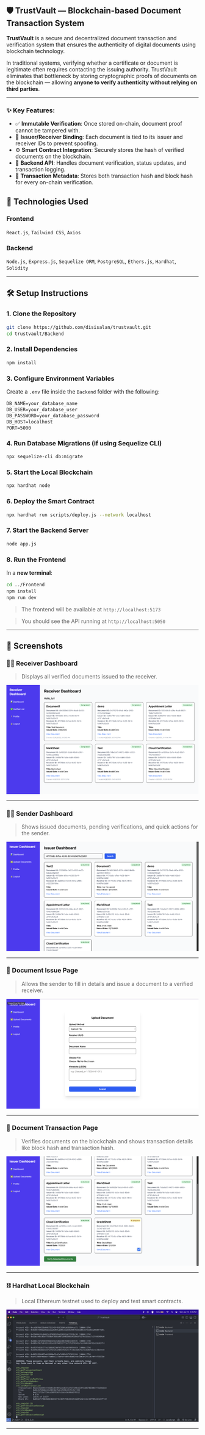 

## 🛡️ TrustVault — Blockchain-based Document Transaction System

**TrustVault** is a secure and decentralized document transaction and verification system that ensures the authenticity of digital documents using blockchain technology.

In traditional systems, verifying whether a certificate or document is legitimate often requires contacting the issuing authority. TrustVault eliminates that bottleneck by storing cryptographic proofs of documents on the blockchain — allowing **anyone to verify authenticity without relying on third parties**.

---

### ✨ Key Features:
- ✅ **Immutable Verification**: Once stored on-chain, document proof cannot be tampered with.
- 🔐 **Issuer/Receiver Binding**: Each document is tied to its issuer and receiver IDs to prevent spoofing.
- ⚙️ **Smart Contract Integration**: Securely stores the hash of verified documents on the blockchain.
- 📄 **Backend API**: Handles document verification, status updates, and transaction logging.
- 🔗 **Transaction Metadata**: Stores both transaction hash and block hash for every on-chain verification.



## 🧰 Technologies Used

### Frontend  
`React.js`, `Tailwind CSS`, `Axios`  

### Backend  
`Node.js`, `Express.js`, `Sequelize ORM`, `PostgreSQL`, `Ethers.js`, `Hardhat`, `Solidity`  

---

## 🛠️ Setup Instructions

### 1. Clone the Repository
```bash
git clone https://github.com/disisalan/trustvault.git
cd trustvault/Backend
```

### 2. Install Dependencies
```bash
npm install
```

### 3. Configure Environment Variables  
Create a `.env` file inside the `Backend` folder with the following:
```
DB_NAME=your_database_name
DB_USER=your_database_user
DB_PASSWORD=your_database_password
DB_HOST=localhost
PORT=5000
```

### 4. Run Database Migrations (if using Sequelize CLI)
```bash
npx sequelize-cli db:migrate
```

### 5. Start the Local Blockchain
```bash
npx hardhat node
```

### 6. Deploy the Smart Contract
```bash
npx hardhat run scripts/deploy.js --network localhost
```

### 7. Start the Backend Server
```bash
node app.js
```


### 8. Run the Frontend

In a **new terminal**:

```bash
cd ../Frontend
npm install
npm run dev
```

> The frontend will be available at `http://localhost:5173` 

> You should see the API running at `http://localhost:5050`

---

## 📸 Screenshots

### 🧑‍🎓 Receiver Dashboard  
> Displays all verified documents issued to the receiver.

![Receiver Dashboard](/Screenshots/1.png)

---

### 🧑‍🏫 Sender Dashboard  
> Shows issued documents, pending verifications, and quick actions for the sender.

![Sender Dashboard](/Screenshots/2.png)

---

### 📝 Document Issue Page  
> Allows the sender to fill in details and issue a document to a verified receiver.

![Document Issue Page](/Screenshots/3.png)

---

### 🔁 Document Transaction Page  
> Verifies documents on the blockchain and shows transaction details like block hash and transaction hash.

![Document Transaction Page](/Screenshots/4.png)

---

### ⛓️ Hardhat Local Blockchain  
> Local Ethereum testnet used to deploy and test smart contracts.

![Hardhat Simulation](/Screenshots/5.png)

---

